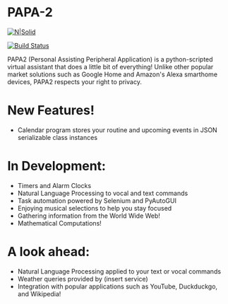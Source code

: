 # PAPA-2

[![N|Solid](https://cldup.com/dTxpPi9lDf.thumb.png)](https://nodesource.com/products/nsolid)

[![Build Status](https://travis-ci.org/joemccann/dillinger.svg?branch=master)](https://travis-ci.org/joemccann/dillinger)

PAPA2 (Personal Assisting Peripheral Application) is a python-scripted virtual assistant
that does a little bit of everything! Unlike other popular market solutions such as Google Home
and Amazon's Alexa smarthome devices, PAPA2 respects your right to privacy.

# New Features!

  - Calendar program stores your routine and upcoming events in JSON serializable class instances

# In Development:
  - Timers and Alarm Clocks
  - Natural Language Processing to vocal and text commands 
  - Task automation powered by Selenium and PyAutoGUI
  - Enjoying musical selections to help you stay focused
  - Gathering information from the World Wide Web!
  - Mathematical Computations!
# A look ahead:
  - Natural Language Processing applied to your text or vocal commands 
  - Weather queries provided by (insert service)
  - Integration with popular applications such as YouTube, Duckduckgo, and Wikipedia!
